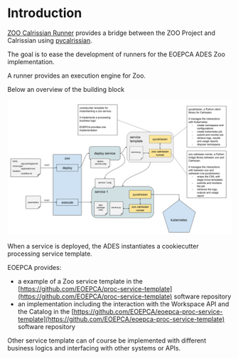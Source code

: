 # Introduction

[ZOO Calrissian Runner](http://www.zoo-project.org/) provides a bridge between the ZOO Project and Calrissian using [pycalrissian](https://github.com/Terradue/pycalrissian/).

The goal is to ease the development of runners for the EOEPCA ADES Zoo implementation.

A runner provides an execution engine for Zoo.

Below an overview of the building block

![Alt text](images/ades-overview.png "ADES Overview")

When a service is deployed, the ADES instantiates a cookiecutter processing service template.

EOEPCA provides:

* a example of a Zoo service template in the [https://github.com/EOEPCA/proc-service-template](https://github.com/EOEPCA/proc-service-template) software repository
* an implementation including the interaction with the Workspace API and the Catalog in the [https://github.com/EOEPCA/eoepca-proc-service-template](https://github.com/EOEPCA/eoepca-proc-service-template) software repository

Other service template can of course be implemented with different business logics and interfacing with other systems or APIs.
